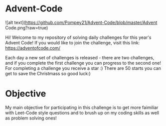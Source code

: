 # Advent-Code

![alt text](https://github.com/Pompey21/Advent-Code/blob/master/Advent Code.png?raw=true)

Hi! Welcome to my repository of solving daily challenges for this year's Advent Code!
If you would like to join the challenge, visit this link: https://adventofcode.com/

Each day a new set of challenges is released - there are two challenges, and if you complete the first challenge you can progress to the second one!
For completing a challenge you receive a star :) 
There are 50 starts you can get to save the Christmass so good luck:)


# Objective
My main objective for participating in this challenge is to get more faimiliar with Leet-Code style questions and to brush up on my coding skills as well as problem solving ones!




